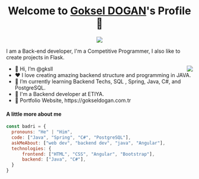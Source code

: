<p align="center">
  <h1 align="center">Welcome to <a href="https://github.com/gksll">Goksel DOGAN</a>'s Profile 👋</h1>
</p>
<p align="center">
  <a align="center" href="https://github.com/DenverCoder1/readme-typing-svg"><img src="https://readme-typing-svg.herokuapp.com?&font=IBM+Plex+Sans&color=27224a&size=32&lines=Welcome+to+my+GitHub+Profile!;I'm+a+Back+end+developer;I'm+working+at+ETIYA;I+Love+Java+And+Spring" /></a>
</p>
<p>I am a Back-end developer, I'm a Competitive Programmer, I also like to create projects in Flask.</p>
<img align="right" src="https://media.giphy.com/media/M9gbBd9nbDrOTu1Mqx/giphy.gif">
<ul>
  <li>👋 Hi, I’m @gksll</li>
  <li>❤️ I love creating amazing backend structure and programming in JAVA.</li>
  <li>🌱 I’m currently learning Backend Techs, SQL , Spring, Java, C#, and PostgreSQL.</li>
  <li>💼 I'm a Backend developer at ETIYA.</li>
  <li>🧐 Portfolio Website, https://gokseldogan.com.tr</li>
</ul>

#### A little more about me
```javascript
const badri = {
  pronouns: "He" | "Him",
  code: ["Java", "Spring", "C#", "PostgreSQL"],
  askMeAbout: ["web dev", "backend dev", "java", "Angular"],
  technologies: {
      frontend: ["HTML", "CSS", "Angular", "Bootstrap"],
      backend: ["Java", "C#"],
  }
}
